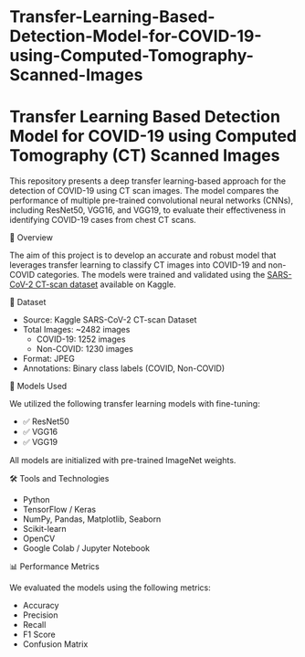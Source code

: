 # Transfer-Learning-Based-Detection-Model-for-COVID-19-using-Computed-Tomography-Scanned-Images

# Transfer Learning Based Detection Model for COVID-19 using Computed Tomography (CT) Scanned Images

This repository presents a deep transfer learning-based approach for the detection of COVID-19 using CT scan images. The model compares the performance of multiple pre-trained convolutional neural networks (CNNs), including ResNet50, VGG16, and VGG19, to evaluate their effectiveness in identifying COVID-19 cases from chest CT scans.

📌 Overview

The aim of this project is to develop an accurate and robust model that leverages transfer learning to classify CT images into COVID-19 and non-COVID categories. The models were trained and validated using the [SARS-CoV-2 CT-scan dataset](https://www.kaggle.com/plameneduardo/sarscov2-ctscan-dataset) available on Kaggle.

📂 Dataset

- Source: Kaggle SARS-CoV-2 CT-scan Dataset
- Total Images: ~2482 images
  - COVID-19: 1252 images
  - Non-COVID: 1230 images
- Format: JPEG
- Annotations: Binary class labels (COVID, Non-COVID)

🧠 Models Used

We utilized the following transfer learning models with fine-tuning:

- ✅ ResNet50
- ✅ VGG16
- ✅ VGG19

All models are initialized with pre-trained ImageNet weights.

🛠️ Tools and Technologies

- Python
- TensorFlow / Keras
- NumPy, Pandas, Matplotlib, Seaborn
- Scikit-learn
- OpenCV
- Google Colab / Jupyter Notebook

📊 Performance Metrics

We evaluated the models using the following metrics:

- Accuracy
- Precision
- Recall
- F1 Score
- Confusion Matrix


